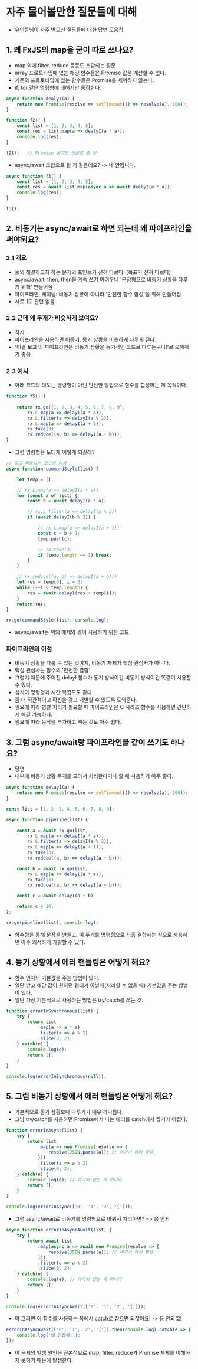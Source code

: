 # 자주 물어볼만한 질문들에 대해
- 유인동님이 자주 받으신 질문들에 대한 답변 모음집

## 1. 왜 FxJS의 map을 굳이 따로 쓰나요?
- map 외에 filter, reduce 등등도 포함되는 질문
- array 프로토타입에 있는 해당 함수들은 Promise 값을 계산할 수 없다.
- 기존의 프로토타입에 있는 함수들은 Promise를 제어하지 않는다.
- if, for 같은 명령형에 대해서만 동작한다.
```js
async function dealyI(a) {
    return new Promise(resolve => setTimeout(() => resolve(a), 100));
}

function f2() {
    const list = [1, 2, 3, 4, 5];
    const res = list.map(a => dealyI(a * a));
    console.log(res);
}

f2();   // Promise 뭉치만 선물로 줄 것
```

- async/await 조합으로 될 거 같은데요? -> 네 안됩니다.
```js
async function f3() {
    const list = [1, 2, 3, 4, 5];
    const res = await list.map(async a => await dealyI(a * a));
    console.log(res);
}

f3();
```

## 2. 비동기는 async/await로 하면 되는데 왜 파이프라인을 써야되요?
### 2.1 개요
- 둘의 해결하고자 하는 문제의 포인트가 전혀 다르다. (목표가 전혀 다르다)
- async/await: then, then을 계속 쓰기 어려우니 '문장형으로 비동기 상황을 다루기 위해' 만들어짐
- 파이프라인, 체이닝: 비동기 상황이 아니라 '안전한 함수 합성'을 위해 만들어짐
- 서로 1도 관련 없음

### 2.2 근데 왜 두개가 비슷하게 보여요?
- 착시.
- 파이프라인을 사용하면 비동기, 동기 상황을 비슷하게 다루게 된다.
- '이걸 보고 아 파이프라인은 비동기 상황을 동기적인 코드로 다루는구나!'로 오해하기 좋음


### 2.3 예시
- 아래 코드의 의도는 명령형이 아닌 안전한 방법으로 함수를 합성하는 게 목적이다.
```js
function f5() {
    
    return rx.go([1, 2, 3, 4, 5, 6, 7, 8, 9],
        rx.L.map(a => delayI(a * a)),
        rx.L.filter(a => delayI(a % 2)),
        rx.L.map(a => delayI(a + 1)),
        rx.take(3),
        rx.reduce((a, b) => delayI(a + b)));
}
```

- 그럼 명령형은 도대체 어떻게 되길래?
```js
// 길고 짜증나는 코드의 탄생
async function commandStyle(list) {

    let temp = [];

    // rx.L.map(a => delayI(a * a))
    for (const a of list) {
        const b = await delayI(a * a);

        // rx.L.filter(a => delayI(a % 2))
        if (await delayI(b % 2)) {

            // rx.L.map(a => delayI(a + 1))
            const c = b + 1;
            temp.push(c);

            // rx.take(3)
            if (temp.length == 3) break;
        }
    }

    // rx.reduce((a, b) => delayI(a + b)))
    let res = temp[0], i = 0;
    while (++i < temp.length) {
        res = await delayI(res + temp[i]);
    }
    return res;
}

rx.go(commandStyle(list), console.log);
```

- async/await는 위의 예제와 같이 사용하기 위한 코드

### 파이프라인의 이점
- 비동기 상황을 다룰 수 있는 것이지, 비동기 자체가 핵심 관심사가 아니다.
- 핵심 관심사는 함수의 '안전한 결합'
- 그렇기 때문에 주어진 delayI 함수가 동기 방식이건 비동기 방식이건 똑같이 사용할 수 있다.
- 심지어 명령형과 시간 복잡도도 같다.
- 좀 더 직관적이고 확신을 갖고 개발할 수 있도록 도와준다.
- 필요에 따라 병렬 처리가 필요할 때 파이프라인은 C 시리즈 함수를 사용하면 간단하게 해결 가능하다.
- 필요에 따라 동작을 추가하고 빼는 것도 아주 쉽다.

## 3. 그럼 async/await랑 파이프라인을 같이 쓰기도 하나요?
- 당연
- 내부에 비동기 상황 두개를 모아서 처리한다거나 할 때 사용하기 아주 좋다.
```js
async function delayI(a) {
    return new Promise(resolve => setTimeout(() => resolve(a), 100));
}

const list = [1, 2, 3, 4, 5, 6, 7, 8, 9];

async function pipeline(list) {
  
    const a = await rx.go(list,
        rx.L.map(a => delayI(a * a)),
        rx.L.filter(a => delayI(a % 2)),
        rx.L.map(a => delayI(a + 1)),
        rx.take(3),
        rx.reduce((a, b) => delayI(a + b)));

    const b = await rx.go(list,
        rx.L.map(a => delayI(a * a)),
        rx.take(3),
        rx.reduce((a, b) => delayI(a + b)));

    const c = await delayI(a + b)

    return c + 10;
};

rx.go(pipeline(list), console.log);
```

- 함수형을 통해 문장을 만들고, 이 두개를 명령형으로 최종 결합하는 식으로 사용하면 아주 쾌적하게 개발할 수 있다.

## 4. 동기 상황에서 에러 핸들링은 어떻게 해요?
- 함수 인자의 기본값을 주는 방법이 있다.
- 일단 받고 해당 값이 원하던 형태가 아닐때(처리할 수 없을 때) 기본값을 주는 방법이 있다.
- 일단 가장 기본적으로 사용하는 방법은 try/catch를 쓰는 것.
```js
function errorInSynchronous(list) {
    try {
        return list
            .map(a => a * a)
            .filter(a => a % 2)
            .slice(0, 2);
    } catch(e) {
        console.log(e);
        return [];
    }
}

console.log(errorInSynchronous(null));
```

## 5. 그럼 비동기 상황에서 에러 핸들링은 어떻게 해요?
- 기본적으로 동기 상황보다 다루기가 매우 까다롭다.
- 그냥 try/catch를 사용하면 Promise에서 나는 에러를 catch에서 잡기가 어렵다.
```js
function errorInAsync(list) {
    try {
        return list
            .map(a => new Promise(resolve => {
                resolve(JSON.parse(a)); // 여기서 에러 발생
            }))
            .filter(a => a % 2)
            .slice(0, 2);
    } catch(e) {
        console.log(e); // 여기서 잡는 게 아니라
        return [];
    }
}

console.log(errorInAsync(['0', '1', '2', '{']));
```

- 그럼 async/await로 비동기를 명령형으로 바꿔서 처리하면? => 응 안되
```js
async function errorInAsyncAwait(list) {
    try {
        return await list
            .map(async a => await new Promise(resolve => {
                resolve(JSON.parse(a)); // 여기서 에러 발생
            }))
            .filter(a => a % 2)
            .slice(0, 2);
    } catch(e) {
        console.log(e); // 여기서 잡는 게 아니라
        return [];
    }
}

console.log(errorInAsyncAwait(['0', '1', '2', '{']));
```

- 아 그러면 이 함수를 사용하는 쪽에서 catch로 잡으면 되잖아요! -> 응 안되(2)
```js
errorInAsyncAwait(['0', '1', '2', '{']).then(console.log).catch(e => {
    console.log('왜 안잡혀!');
});
```

- 이 문제의 발생 원인은 근본적으로 map, filter, reduce가 Promise 자체를 이해하지 못하기 때문에 발생한다.
